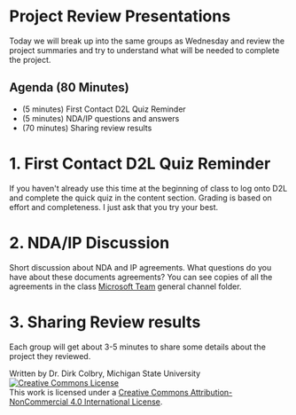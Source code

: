 # Project Review Presentations

Today we will break up into the same groups as Wednesday and review the project summaries and try to understand what will be needed to complete the project.  


## Agenda (80 Minutes)

- (5 minutes) First Contact D2L Quiz Reminder
- (5 minutes) NDA/IP questions and answers
- (70 minutes) Sharing review results


# 1. First Contact D2L Quiz Reminder

If you haven't already use this time at the beginning of class to log onto D2L and complete the quick quiz in the content section.  Grading is based on effort and completeness.  I just ask that you try your best.

# 2. NDA/IP Discussion

Short discussion about NDA and IP agreements. What questions do you have about these documents agreements?  You can see copies of all the agreements in the class [Microsoft Team](https://teams.microsoft.com/l/team/19%3aRRB7sSKDmlZyTBAuTzuQpEmxpGP_Gkxk_xZH_wD_rNY1%40thread.tacv2/conversations?groupId=183b473a-4dc9-414f-8665-20b050c3a058&tenantId=22177130-642f-41d9-9211-74237ad5687d) general channel folder. 


# 3. Sharing Review results

Each group will get about 3-5 minutes to share some details about the project they reviewed. 

Written by Dr. Dirk Colbry, Michigan State University
<a rel="license" href="http://creativecommons.org/licenses/by-nc/4.0/"><img alt="Creative Commons License" style="border-width:0" src="https://i.creativecommons.org/l/by-nc/4.0/88x31.png" /></a><br />This work is licensed under a <a rel="license" href="http://creativecommons.org/licenses/by-nc/4.0/">Creative Commons Attribution-NonCommercial 4.0 International License</a>.
